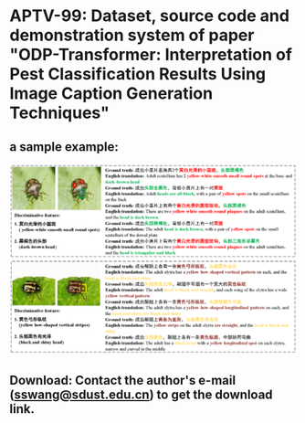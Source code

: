 # APTV-99: Dataset, source code and demonstration system of paper "ODP-Transformer: Interpretation of Pest Classification Results Using Image Caption Generation Techniques"
## a sample example:
![example](Figure.png)
## Download: Contact the author's e-mail (sswang@sdust.edu.cn) to get the download link.
